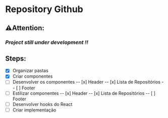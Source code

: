 # Repository Github

## ⚠️Attention: 

### **_Project still under development !!_**

## Steps:

- [x] Organizar pastas
- [x] Criar componentes
- [ ] Desenvolver os componentes
-- [x] Header
-- [x] Lista de Repositórios
-- [ ] Footer
- [ ] Estilizar componentes
-- [x] Header
-- [x] Lista de Repositórios
-- [ ] Footer
- [ ] Desenvolver hooks do React
- [ ] Criar implementação

